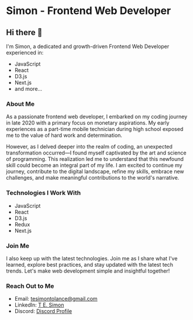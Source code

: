 # Simon - Frontend Web Developer

## Hi there 👋

I'm Simon, a dedicated and growth-driven Frontend Web Developer experienced in:

- JavaScript
- React
- D3.js
- Next.js
- and more...

### About Me

As a passionate frontend web developer, I embarked on my coding journey in late 2020 with a primary focus on monetary aspirations. My early experiences as a part-time mobile technician during high school exposed me to the value of hard work and determination.

However, as I delved deeper into the realm of coding, an unexpected transformation occurred—I found myself captivated by the art and science of programming. This realization led me to understand that this newfound skill could become an integral part of my life. I am excited to continue my journey, contribute to the digital landscape, refine my skills, embrace new challenges, and make meaningful contributions to the world's narrative.

### Technologies I Work With

- JavaScript
- React
- D3.js
- Redux
- Next.js

### Join Me

I also keep up with the latest technologies. Join me as I share what I've learned, explore best practices, and stay updated with the latest tech trends. Let's make web development simple and insightful together!

### Reach Out to Me

- Email: [tesimontolance@gmail.com](mailto:emailtesimontolance@gmail.com)
- LinkedIn: [T E. Simon](https://www.linkedin.com/in/t-e-simon-5163b2275/)
- Discord: [Discord Profile](https://discord.com/users/1060203256829190194)
